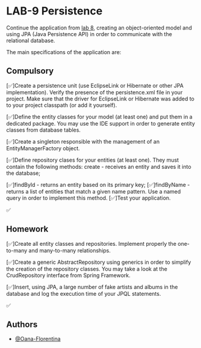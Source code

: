 
# LAB-9 Persistence
Continue the application from [lab 8](https://github.com/Oana-Florentina/PA_2023/tree/main/Lab8), creating an object-oriented model and using JPA (Java Persistence API) in order to communicate with the relational database.

The main specifications of the application are:







## Compulsory

[✅]Create a persistence unit (use EclipseLink or Hibernate or other JPA implementation).
Verify the presence of the persistence.xml file in your project. Make sure that the driver for EclipseLink or Hibernate was added to to your project classpath (or add it yourself).

[✅]Define the entity classes for your model (at least one) and put them in a dedicated package. You may use the IDE support in order to generate entity classes from database tables.

[✅]Create a singleton responsible with the management of an EntityManagerFactory object.

[✅]Define repository clases for your entities (at least one).
 They must contain the following methods:
create - receives an entity and saves it into the database;

   [✅]findById - returns an entity based on its primary key;
   [✅]findByName - returns a list of entities that match a given name pattern. Use a named query in order to implement this method.
   [✅]Test your application.

✅ 
## Homework
[✅]Create all entity classes and repositories. Implement properly the one-to-many and many-to-many relationships.

[✅]Create a generic AbstractRepository using generics in order to simplify the creation of the repository classes. You may take a look at the CrudRepository interface from Spring Framework.

[✅]Insert, using JPA, a large number of fake artists and albums in the database and log the execution time of your JPQL statements.

✅
## Authors

- [@Oana-Florentina](https://github.com/Oana-Florentina)

